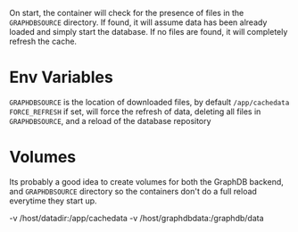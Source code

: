 
On start, the container will check for the presence of files in the `GRAPHDBSOURCE` directory. If found, it will assume data has been already loaded and simply start the database.
If no files are found, it will completely refresh the cache.


# Env Variables
`GRAPHDBSOURCE` is the location of downloaded files, by default `/app/cachedata`
`FORCE_REFRESH` if set, will force the refresh of data, deleting all files in `GRAPHDBSOURCE`, and a reload of the database repository

# Volumes
Its probably a good idea to create volumes for both the GraphDB backend, and `GRAPHDBSOURCE` directory so the containers don't do a full reload everytime they start up.

-v /host/datadir:/app/cachedata
-v /host/graphdbdata:/graphdb/data

